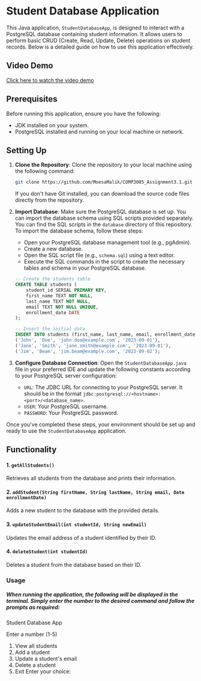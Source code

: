 # Student Database Application

This Java application, `StudentDatabaseApp`, is designed to interact with a PostgreSQL database containing student information. It allows users to perform basic CRUD (Create, Read, Update, Delete) operations on student records. Below is a detailed guide on how to use this application effectively.

## Video Demo
[Click here to watch the video demo](https://www.youtube.com/watch?v=tcwndhcN--A)

## Prerequisites
Before running this application, ensure you have the following:

- JDK installed on your system.
- PostgreSQL installed and running on your local machine or network.


## Setting Up
1. **Clone the Repository**: Clone the repository to your local machine using the following command:
   ```bash
   git clone https://github.com/MoesaMalik/COMP3005_Assignment3.1.git
   ```
   If you don't have Git installed, you can download the source code files directly from the repository.


2. **Import Database**: Make sure the PostgreSQL database is set up. You can import the database schema using SQL scripts provided separately. You can find the SQL scripts in the `database` directory of this repository. To import the database schema, follow these steps:
    - Open your PostgreSQL database management tool (e.g., pgAdmin).
    - Create a new database.
    - Open the SQL script file (e.g., `schema.sql`) using a text editor.
    - Execute the SQL commands in the script to create the necessary tables and schema in your PostgreSQL database.

   ```sql
   -- Create the students table
   CREATE TABLE students (
       student_id SERIAL PRIMARY KEY,
       first_name TEXT NOT NULL,
       last_name TEXT NOT NULL,
       email TEXT NOT NULL UNIQUE,
       enrollment_date DATE
   );

   -- Insert the initial data
   INSERT INTO students (first_name, last_name, email, enrollment_date) VALUES
   ('John', 'Doe', 'john.doe@example.com', '2023-09-01'),
   ('Jane', 'Smith', 'jane.smith@example.com', '2023-09-01'),
   ('Jim', 'Beam', 'jim.beam@example.com', '2023-09-02');
   ```

3. **Configure Database Connection**: Open the `StudentDatabaseApp.java` file in your preferred IDE and update the following constants according to your PostgreSQL server configuration:
    - `URL`: The JDBC URL for connecting to your PostgreSQL server. It should be in the format `jdbc:postgresql://<hostname>:<port>/<database_name>`.
    - `USER`: Your PostgreSQL username.
    - `PASSWORD`: Your PostgreSQL password.

Once you've completed these steps, your environment should be set up and ready to use the `StudentDatabaseApp` application.

## Functionality

#### 1. `getAllStudents()`
Retrieves all students from the database and prints their information.

#### 2. `addStudent(String firstName, String lastName, String email, Date enrollmentDate)`
Adds a new student to the database with the provided details.

#### 3. `updateStudentEmail(int studentId, String newEmail)`
Updates the email address of a student identified by their ID.

#### 4. `deleteStudent(int studentId)`
Deletes a student from the database based on their ID.

### Usage

##### When running the application, the following will be displayed in the terminal. Simply enter the number to the desired command and follow the prompts as required:


Student Database App

Enter a number (1-5)
1. View all students
2. Add a student
3. Update a student's email
4. Delete a student
5. Exit
Enter your choice: 


